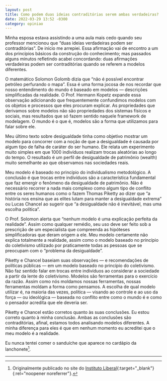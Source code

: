 ```yaml
---
layout: post
title: Como podem duas ideias contraditórias serem ambas verdadeiras?
date: 2022-03-29 13:52 -0300
category: opiniao
---
```


Minha esposa estava assistindo a uma aula mais cedo quando seu professor mencionou que “duas ideias verdadeiras podem ser contraditórias”. De início me arrepiei. Essa afirmação vai de encontro a um dos princípios básicos da construção do conhecimento; mas passados alguns minutos refletindo acabei concordando: duas afirmações verdadeiras podem ser contraditórias quando se referem a modelos diferentes.

O matemático Solomon Golomb dizia que “não é possível encontrar petróleo perfurando o mapa”. Essa é uma forma jocosa de nos recordar que nosso entendimento do mundo é baseado em modelos — descrições simplificadas da realidade. O Prof. Hermann Kopetz expande essa observação adicionando que frequentemente confundimos modelos com os objetos e processos que eles procuram explicar. As propriedades que derivamos sobre modelos não são propriedades dos sistemas físicos e sociais, mas resultados que só fazem sentido naquele framework de modelagem. O mundo é o que é, modelos são a forma que utilizamos para falar sobre ele.

Meu último texto sobre desigualdade tinha como objetivo mostrar um modelo para concorrer com a noção de que a desigualdade é causada por algum tipo de falha de caráter do ser humano. Ele relata um experimento muito simples em que 1000 indivíduos realizam trocas aleatórias ao longo do tempo. O resultado é um perfil de desigualdade de patrimônio (wealth) muito semelhante ao que observamos nas sociedades reais.

Meu modelo é baseado no princípio do individualismo metodológico. A conclusão é que trocas entre indivíduos são a característica fundamental que faz emergir o fenômeno da desigualdade de patrimônio. Não é necessário recorrer a nada mais complexo como algum tipo de conflito entre os seres humanos como o fazem Thomas Piketty ao dizer que “a história nos ensina que as elites lutam para manter a desigualdade extrema” ou Lucas Chancel ao sugerir que “a desigualdade não é inevitável, mas uma escolha política”.

O Prof. Solomon alerta que “nenhum modelo é uma explicação perfeita da realidade”. Assim como qualquer remédio, seu uso deve ser feito sob a prescrição de um especialista que compreenda as hipóteses simplificadoras que deram origem a ele. Meu modelo certamente não explica totalmente a realidade, assim como o modelo baseado no princípio do coletivismo utilizado por praticamente todas as pessoas que se preocupam com o “problema da desigualdade”.

Piketty e Chancel baseiam suas observações — e recomendações de políticas públicas — em um modelo baseado no princípio do coletivismo. Não faz sentido falar em trocas entre indivíduos ao considerar a sociedade a partir da lente do coletivismo. Modelos são ferramentas para o exercício da razão. Assim como nós moldamos nossas ferramentas, nossas ferramentas moldam a forma como pensamos. A escolha de qual modelo utilizar é, na maioria das vezes, política — visando ao controle e ao uso da força — ou ideológica — baseada no conflito entre como o mundo é e como o pensador acredita que ele deveria ser.

Piketty e Chancel estão corretos quanto às suas conclusões. Eu estou correto quanto à minha conclusão. Ambas as conclusões são contraditórias, afinal, estamos todos analisando modelos diferentes. A minha diferença para eles é que em nenhum momento eu acreditei que o meu modelo é a realidade.

Eu nunca tentei comer o sanduíche que aparece no cardápio da lanchonete[^1].

---
[^1]: Originalmente publicado no site do [Instituto Liberal](https://www.institutoliberal.org.br/blog/como-podem-duas-ideias-contraditorias-serem-ambas-verdadeiras/){:target="_blank"}{:rel="noopener noreferrer"}.

